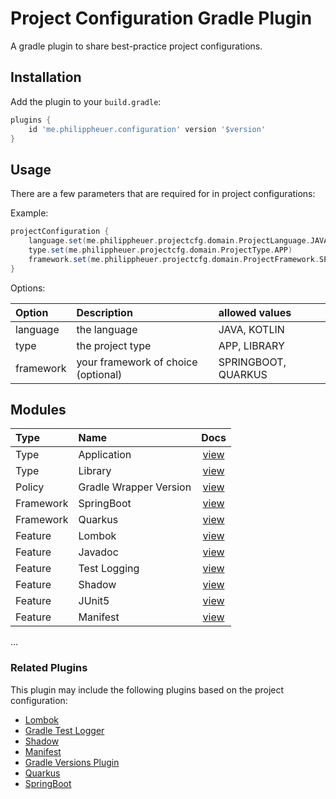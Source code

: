 # Project Configuration Gradle Plugin

A gradle plugin to share best-practice project configurations.

## Installation

Add the plugin to your `build.gradle`:

```gradle
plugins {
    id 'me.philippheuer.configuration' version '$version'
}
```

## Usage

There are a few parameters that are required for in project configurations:

Example:
```gradle
projectConfiguration {
    language.set(me.philippheuer.projectcfg.domain.ProjectLanguage.JAVA)
    type.set(me.philippheuer.projectcfg.domain.ProjectType.APP)
    framework.set(me.philippheuer.projectcfg.domain.ProjectFramework.SPRINGBOOT)
}
```

Options:

| Option | Description | allowed values |
| :--- | :--- | :--- |
| language | the language | JAVA, KOTLIN |
| type | the project type | APP, LIBRARY |
| framework | your framework of choice (optional) | SPRINGBOOT, QUARKUS |

## Modules

| Type | Name | Docs |
| :--- | :--- | :---: |
| Type | Application | [view](docs/modules/type-application.md) |
| Type | Library | [view](docs/modules/type-library.md) |
| Policy | Gradle Wrapper Version | [view](docs/modules/policy-gradle-wrapper-version.md) |
| Framework | SpringBoot | [view](docs/modules/framework-springboot.md) |
| Framework | Quarkus | [view](docs/modules/framework-quarkus.md) |
| Feature | Lombok | [view](docs/modules/feature-lombok.md) |
| Feature | Javadoc | [view](docs/modules/feature-javadoc.md) |
| Feature | Test Logging | [view](docs/modules/feature-test-logging.md) |
| Feature | Shadow | [view](docs/modules/feature-shadow.md) |
| Feature | JUnit5 | [view](docs/modules/feature-junit5.md) |
| Feature | Manifest | [view](docs/modules/feature-manifest.md) |

...

### Related Plugins ###

This plugin may include the following plugins based on the project configuration:

- [Lombok](https://docs.freefair.io/gradle-plugins/6.3.0/reference/)
- [Gradle Test Logger](https://github.com/radarsh/gradle-test-logger-plugin)
- [Shadow](https://github.com/johnrengelman/shadow)
- [Manifest](https://github.com/coditory/gradle-manifest-plugin)
- [Gradle Versions Plugin](https://github.com/ben-manes/gradle-versions-plugin)
- [Quarkus](https://quarkus.io/)
- [SpringBoot](https://docs.spring.io/spring-boot/docs/current/gradle-plugin/reference/htmlsingle/)
